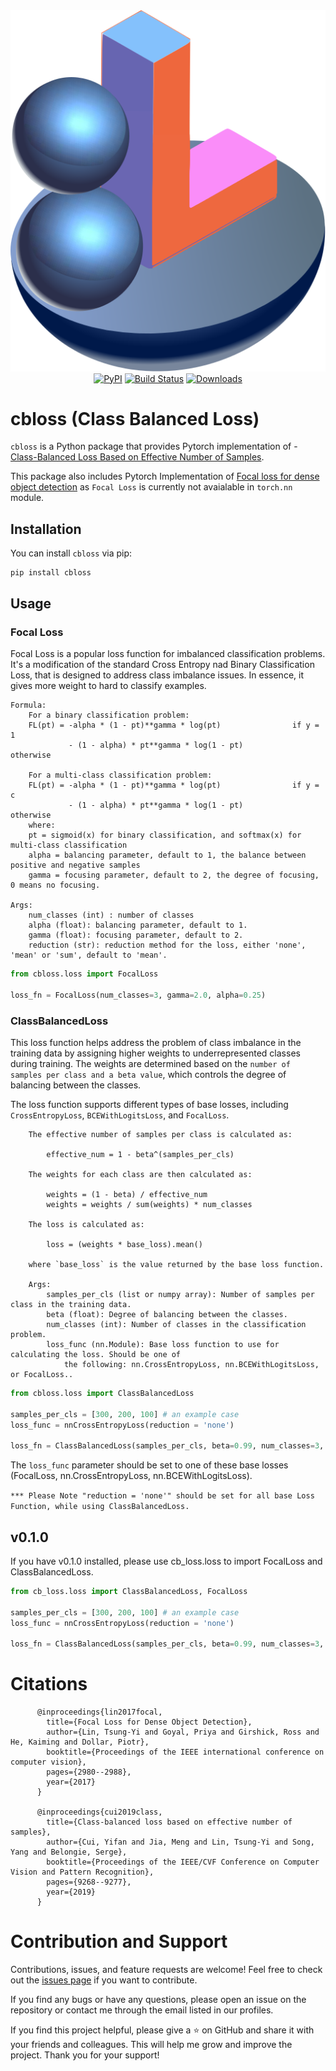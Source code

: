 
<div align="center">
  <img src="cbloss.svg" alt="PyPI" >
  
</div>

<div align="center">
  <a href="https://pepy.tech/project/cbloss"><img src="https://img.shields.io/pypi/v/cbloss" alt="PyPI" ></a>
  <a href="https://github.com/wildoctopus/cbloss/actions/workflows/ci.yml"><img src="https://github.com/wildoctopus/cbloss/actions/workflows/ci.yml/badge.svg" alt="Build Status"></a>
  <a href="https://pepy.tech/project/cbloss"><img src="https://pepy.tech/badge/cbloss" alt="Downloads"></a>
  
</div>




# cbloss (Class Balanced Loss)
`cbloss` is a Python package that provides Pytorch implementation of - [Class-Balanced Loss Based on Effective Number of Samples](https://arxiv.org/abs/1901.05555).

This package also includes Pytorch Implementation of [Focal loss for dense object detection](https://arxiv.org/pdf/1708.02002.pdf) as `Focal Loss` is currently not avaialable in `torch.nn` module.



## Installation

You can install `cbloss` via pip:

```
pip install cbloss
```



## Usage

### Focal Loss

Focal Loss is a popular loss function for imbalanced classification problems. It's a modification of the standard Cross Entropy nad Binary Classification Loss, that is designed to address class imbalance issues. In essence, it gives more weight to hard to classify examples.
```
Formula:
    For a binary classification problem:
    FL(pt) = -alpha * (1 - pt)**gamma * log(pt)                if y = 1
             - (1 - alpha) * pt**gamma * log(1 - pt)            otherwise

    For a multi-class classification problem:
    FL(pt) = -alpha * (1 - pt)**gamma * log(pt)                if y = c
             - (1 - alpha) * pt**gamma * log(1 - pt)            otherwise
    where:
    pt = sigmoid(x) for binary classification, and softmax(x) for multi-class classification
    alpha = balancing parameter, default to 1, the balance between positive and negative samples
    gamma = focusing parameter, default to 2, the degree of focusing, 0 means no focusing.
    
Args:
    num_classes (int) : number of classes
    alpha (float): balancing parameter, default to 1.
    gamma (float): focusing parameter, default to 2.
    reduction (str): reduction method for the loss, either 'none', 'mean' or 'sum', default to 'mean'.
```
```python
from cbloss.loss import FocalLoss

loss_fn = FocalLoss(num_classes=3, gamma=2.0, alpha=0.25)
```

### ClassBalancedLoss

This loss function helps address the problem of class imbalance in the training data by assigning higher weights to underrepresented classes during training. The weights are determined based on the `number of samples per class and a beta value`, which controls the degree of balancing between the classes.

The loss function supports different types of base losses, including `CrossEntropyLoss`, `BCEWithLogitsLoss`, and `FocalLoss`.
```
    The effective number of samples per class is calculated as:

        effective_num = 1 - beta^(samples_per_cls)

    The weights for each class are then calculated as:

        weights = (1 - beta) / effective_num
        weights = weights / sum(weights) * num_classes

    The loss is calculated as:

        loss = (weights * base_loss).mean()

    where `base_loss` is the value returned by the base loss function.

    Args:
        samples_per_cls (list or numpy array): Number of samples per class in the training data.
        beta (float): Degree of balancing between the classes.
        num_classes (int): Number of classes in the classification problem.
        loss_func (nn.Module): Base loss function to use for calculating the loss. Should be one of
            the following: nn.CrossEntropyLoss, nn.BCEWithLogitsLoss, or FocalLoss..
```
```python
from cbloss.loss import ClassBalancedLoss

samples_per_cls = [300, 200, 100] # an example case
loss_func = nnCrossEntropyLoss(reduction = 'none')

loss_fn = ClassBalancedLoss(samples_per_cls, beta=0.99, num_classes=3, loss_func=loss_func)

```
The `loss_func` parameter should be set to one of these base losses (FocalLoss, nn.CrossEntropyLoss, nn.BCEWithLogitsLoss). 

`*** Please Note "reduction = 'none'" should be set for all base Loss Function, while using ClassBalancedLoss.` 


## v0.1.0

If you have v0.1.0 installed, please use cb_loss.loss to import FocalLoss and ClassBalancedLoss.

```python
from cb_loss.loss import ClassBalancedLoss, FocalLoss

samples_per_cls = [300, 200, 100] # an example case
loss_func = nnCrossEntropyLoss(reduction = 'none')

loss_fn = ClassBalancedLoss(samples_per_cls, beta=0.99, num_classes=3, loss_func=loss_func)

```


# Citations
```
      @inproceedings{lin2017focal,
        title={Focal Loss for Dense Object Detection},
        author={Lin, Tsung-Yi and Goyal, Priya and Girshick, Ross and He, Kaiming and Dollar, Piotr},
        booktitle={Proceedings of the IEEE international conference on computer vision},
        pages={2980--2988},
        year={2017}
      }

      @inproceedings{cui2019class,
        title={Class-balanced loss based on effective number of samples},
        author={Cui, Yifan and Jia, Meng and Lin, Tsung-Yi and Song, Yang and Belongie, Serge},
        booktitle={Proceedings of the IEEE/CVF Conference on Computer Vision and Pattern Recognition},
        pages={9268--9277},
        year={2019}
      }
```


# Contribution and Support


Contributions, issues, and feature requests are welcome! Feel free to check out the [issues page](https://github.com/wildoctopus/cbloss/issues) if you want to contribute.

If you find any bugs or have any questions, please open an issue on the repository or contact me through the email listed in our profiles.

If you find this project helpful, please give a ⭐️ on GitHub and share it with your friends and colleagues. This will help me grow and improve the project. Thank you for your support!


